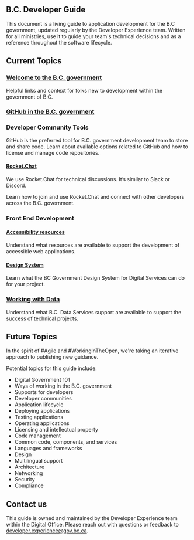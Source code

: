 ## B.C. Developer Guide

This document is a living guide to application development for the B.C government, updated regularly by the Developer Experience team. Written for all ministries, use it to guide your team's technical decisions and as a reference throughout the software lifecycle.

## Current Topics

### [Welcome to the B.C. government](./welcome-to-bc-gov/)

Helpful links and context for folks new to development within the government of B.C.

### [GitHub in the B.C. government](./use-github-in-bcgov/bc-government-organizations-in-github/)

### Developer Community Tools

GitHub is the preferred tool for B.C. government development team to store and share code. Learn about available options related to GitHub and how to license and manage code repositories.

#### [Rocket.Chat](rocketchat/steps-to-join-rocketchat.md)

We use Rocket.Chat for technical discussions. It’s similar to Slack or Discord. 

Learn how to join and use Rocket.Chat and connect with other developers across the B.C. government. 

### Front End Development

#### [Accessibility resources](accessibility-resources.md)

Understand what resources are available to support the development of accessible web applications. 

#### [Design System](design-system/about-the-design-system.md)

Learn what the BC Government Design System for Digital Services can do for your project.

### [Working with Data](./working-with-data/)

Understand what B.C. Data Services support are available to support the success of technical projects. 

## Future Topics

In the spirit of #Agile and #WorkingInTheOpen, we're taking an iterative approach to publishing new guidance. 

Potential topics for this guide include:

- Digital Government 101
- Ways of working in the B.C. government
- Supports for developers
- Developer communities
- Application lifecycle
- Deploying applications
- Testing applications
- Operating applications
- Licensing and intellectual property
- Code management
- Common code, components, and services
- Languages and frameworks
- Design
- Multilingual support
- Architecture
- Networking
- Security
- Compliance

## Contact us

This guide is owned and maintained by the Developer Experience team within the Digital Office. Please reach out with questions or feedback to [developer.experience@gov.bc.ca](mailto:developer.experience@gov.bc.ca).

